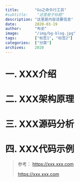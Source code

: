 ```yaml
---
title:       "Go之命令行工具"
#subtitle:    "这里是子标题"
description: "这里是内容该要信息"
date:        2020-03-19
author:      "布史"
image:       "/img/bg-blog.jpg"
tags:        ["标签1", "标签2"]
categories:  ["分类"]
archives:    2020
---
```


# 一. XXX介绍


# 二. XXX架构原理


# 三. XXX源码分析



# 四. XXX代码示例


> 参考：
> https://xxx.xxx.com
>
> https://xxx.xxx.com

